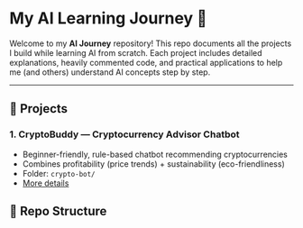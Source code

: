 # My AI Learning Journey 🤖

Welcome to my **AI Journey** repository! This repo documents all the projects I build while learning AI from scratch. Each project includes detailed explanations, heavily commented code, and practical applications to help me (and others) understand AI concepts step by step.

---

## 🚀 Projects

### 1. CryptoBuddy — Cryptocurrency Advisor Chatbot

- Beginner-friendly, rule-based chatbot recommending cryptocurrencies
- Combines profitability (price trends) + sustainability (eco-friendliness)
- Folder: `crypto-bot/`
- [More details](crypto-bot/README.md)

## 📂 Repo Structure
